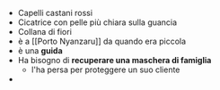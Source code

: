 - Capelli castani rossi
- Cicatrice con pelle più chiara sulla guancia
- Collana di fiori
- è a [[Porto Nyanzaru]] da quando era piccola
- è una **guida**
- Ha bisogno di **recuperare una maschera di famiglia**
	- l'ha persa per proteggere un suo cliente
- 